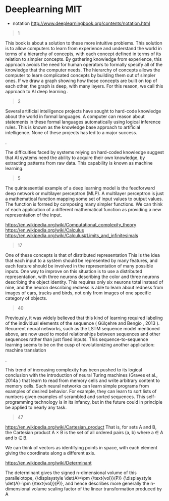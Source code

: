# Deeplearning MIT 

* notation http://www.deeplearningbook.org/contents/notation.html

> 1

This book is about a solution to these more intuitive problems. This solution is
to allow computers to learn from experience and understand the world in terms of a
hierarchy of concepts, with each concept defined in terms of its relation to simpler
concepts. By gathering knowledge from experience, this approach avoids the need
for human operators to formally specify all of the knowledge that the computer
needs. The hierarchy of concepts allows the computer to learn complicated concepts
by building them out of simpler ones. If we draw a graph showing how these
concepts are built on top of each other, the graph is deep, with many layers. For
this reason, we call this approach to AI deep learning .


> 2

Several artificial intelligence projects have sought to hard-code knowledge about
the world in formal languages. A computer can reason about statements in these
formal languages automatically using logical inference rules. This is known as the
knowledge base approach to artificial intelligence. None of these projects has led
to a major success.

.

The difficulties faced by systems relying on hard-coded knowledge suggest
that AI systems need the ability to acquire their own knowledge, by extracting
patterns from raw data. This capability is known as machine learning.

> 5

The quintessential example of a deep learning model is the feedforward deep
network or multilayer perceptron (MLP). A multilayer perceptron is just a
mathematical function mapping some set of input values to output values. The
function is formed by composing many simpler functions. We can think of each
application of a different mathematical function as providing a new representation
of the input.



https://en.wikipedia.org/wiki/Computational_complexity_theory
https://en.wikipedia.org/wiki/Calculus
https://en.wikipedia.org/wiki/Calculus#Limits_and_infinitesimals

> 17

One of these concepts is that of distributed representation
This is the idea that each input to a system should be represented by
many features, and each feature should be involved in the representation of many
possible inputs.
One way to
improve on this situation is to use a distributed representation, with three neurons
describing the color and three neurons describing the object identity. This requires
only six neurons total instead of nine, and the neuron describing redness is able to
learn about redness from images of cars, trucks and birds, not only from images
of one specific category of objects.

> 40

Previously,
it was widely believed that this kind of learning required labeling of the individual
elements of the sequence ( Gülçehre and Bengio , 2013 ). Recurrent neural networks,
such as the LSTM sequence model mentioned above, are now used to model
relationships between sequences and other sequences rather than just fixed inputs.
This sequence-to-sequence learning seems to be on the cusp of revolutionizing
another application: machine translation

.

This trend of increasing complexity has been pushed to its logical conclusion
with the introduction of neural Turing machines (Graves et al., 2014a ) that learn
to read from memory cells and write arbitrary content to memory cells. Such
neural networks can learn simple programs from examples of desired behavior. For
example, they can learn to sort lists of numbers given examples of scrambled and
sorted sequences. This self-programming technology is in its infancy, but in the
future could in principle be applied to nearly any task.


> 47

https://en.wikipedia.org/wiki/Cartesian_product
That is, for sets A and B, the Cartesian product A × B is the set of all ordered pairs (a, b) where a ∈ A and b ∈ B. 

We can think of vectors as identifying points in space, with each element
giving the coordinate along a different axis.

https://en.wikipedia.org/wiki/Determinant

The determinant gives the signed n-dimensional volume of this parallelotope, {\displaystyle \det(A)=\pm {\text{vol}}(P)} {\displaystyle \det(A)=\pm {\text{vol}}(P)}, and hence describes more generally the n-dimensional volume scaling factor of the linear transformation produced by A
